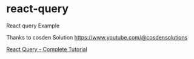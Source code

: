# react-query
 React query Example

 Thanks to cosden Solution   https://www.youtube.com/@cosdensolutions


[React Query - Complete Tutorial](https://youtu.be/8K1N3fE-cDs?si=TJPFfeEBJ7WDfvo8)
